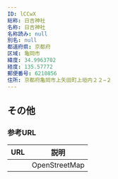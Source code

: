 ```yaml
---
ID: lCCwX
総称: 日吉神社
名称: 日吉神社
名称読み: null
別名: null
都道府県: 京都府
区域: 亀岡市
緯度: 34.9963702
経度: 135.57772
郵便番号: 6210856
住所: 京都府亀岡市上矢田町上垣内２２−２
---
```


## その他

### 参考URL

| URL | 説明          |
| --- | ------------- |
|     | OpenStreetMap |
